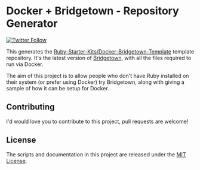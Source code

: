 # Docker + Bridgetown - Repository Generator

[![Twitter Follow](https://img.shields.io/twitter/follow/MikeRogers0?label=Follow%20%40MikeRogers0%20For%20Updates&style=social)](https://twitter.com/MikeRogers0)

This generates the [Ruby-Starter-Kits/Docker-Bridgetown-Template](https://github.com/Ruby-Starter-Kits/Docker-Bridgetown-Template) template repository. It's the latest version of [Bridgetown](https://www.bridgetownrb.com/), with all the files required to run via Docker.

The aim of this project is to allow people who don't have Ruby installed on their system (or prefer using Docker) try Bridgetown, along with giving a sample of how it can be setup for Docker.

## Contributing

I'd would love you to contribute to this project, pull requests are welcome!

## License

The scripts and documentation in this project are released under the [MIT License](https://github.com/Ruby-Starter-Kits/Docker-Bridgetown-Generator/blob/master/LICENSE).
